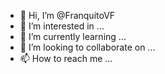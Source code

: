 - 👋 Hi, I’m @FranquitoVF
- 👀 I’m interested in ...
- 🌱 I’m currently learning ...
- 💞️ I’m looking to collaborate on ...
- 📫 How to reach me ...

<!---
FranquitoVF/FranquitoVF is a ✨ special ✨ repository because its `README.md` (this file) appears on your GitHub profile.
You can click the Preview link to take a look at your changes.
--->
